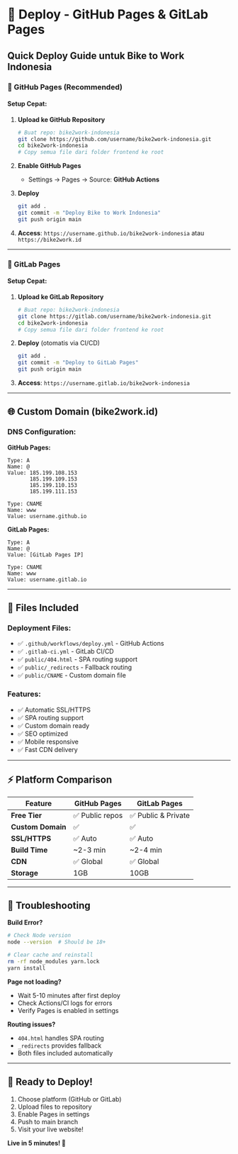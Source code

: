 # 🚀 Deploy - GitHub Pages & GitLab Pages

## Quick Deploy Guide untuk Bike to Work Indonesia

### 🐙 GitHub Pages (Recommended)

#### Setup Cepat:
1. **Upload ke GitHub Repository**
   ```bash
   # Buat repo: bike2work-indonesia
   git clone https://github.com/username/bike2work-indonesia.git
   cd bike2work-indonesia
   # Copy semua file dari folder frontend ke root
   ```

2. **Enable GitHub Pages**
   - Settings → Pages → Source: **GitHub Actions**

3. **Deploy**
   ```bash
   git add .
   git commit -m "Deploy Bike to Work Indonesia"
   git push origin main
   ```

4. **Access**: `https://username.github.io/bike2work-indonesia` atau `https://bike2work.id`

---

### 🦊 GitLab Pages

#### Setup Cepat:
1. **Upload ke GitLab Repository**
   ```bash
   # Buat repo: bike2work-indonesia
   git clone https://gitlab.com/username/bike2work-indonesia.git
   cd bike2work-indonesia
   # Copy semua file dari folder frontend ke root
   ```

2. **Deploy** (otomatis via CI/CD)
   ```bash
   git add .
   git commit -m "Deploy to GitLab Pages"
   git push origin main
   ```

3. **Access**: `https://username.gitlab.io/bike2work-indonesia`

---

## 🌐 Custom Domain (bike2work.id)

### DNS Configuration:
**GitHub Pages:**
```
Type: A
Name: @
Value: 185.199.108.153
       185.199.109.153
       185.199.110.153
       185.199.111.153

Type: CNAME
Name: www
Value: username.github.io
```

**GitLab Pages:**
```
Type: A
Name: @
Value: [GitLab Pages IP]

Type: CNAME  
Name: www
Value: username.gitlab.io
```

---

## 🔧 Files Included

### Deployment Files:
- ✅ `.github/workflows/deploy.yml` - GitHub Actions
- ✅ `.gitlab-ci.yml` - GitLab CI/CD  
- ✅ `public/404.html` - SPA routing support
- ✅ `public/_redirects` - Fallback routing
- ✅ `public/CNAME` - Custom domain file

### Features:
- ✅ Automatic SSL/HTTPS
- ✅ SPA routing support
- ✅ Custom domain ready
- ✅ SEO optimized
- ✅ Mobile responsive
- ✅ Fast CDN delivery

---

## ⚡ Platform Comparison

| Feature | GitHub Pages | GitLab Pages |
|---------|--------------|--------------|
| **Free Tier** | ✅ Public repos | ✅ Public & Private |
| **Custom Domain** | ✅ | ✅ |
| **SSL/HTTPS** | ✅ Auto | ✅ Auto |
| **Build Time** | ~2-3 min | ~2-4 min |
| **CDN** | ✅ Global | ✅ Global |
| **Storage** | 1GB | 10GB |

---

## 🐛 Troubleshooting

**Build Error?**
```bash
# Check Node version
node --version  # Should be 18+

# Clear cache and reinstall
rm -rf node_modules yarn.lock
yarn install
```

**Page not loading?**
- Wait 5-10 minutes after first deploy
- Check Actions/CI logs for errors
- Verify Pages is enabled in settings

**Routing issues?**
- `404.html` handles SPA routing
- `_redirects` provides fallback
- Both files included automatically

---

## 🚀 Ready to Deploy!

1. Choose platform (GitHub or GitLab)
2. Upload files to repository
3. Enable Pages in settings
4. Push to main branch
5. Visit your live website!

**Live in 5 minutes! 🎉**